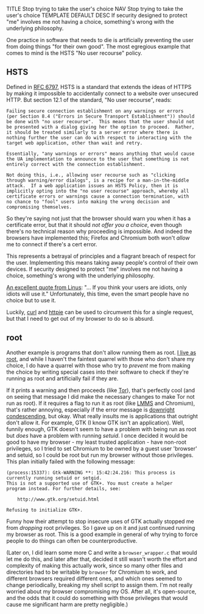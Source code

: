 TITLE Stop trying to take the user's choice
NAV Stop trying to take the user's choice
TEMPLATE DEFAULT
DESC If security designed to protect "me" involves me not having a choice, something's wrong with the underlying philosophy.

One practice in software that needs to die is artificially preventing the user from doing things "for their own good". The most egregious example that comes to mind is the HSTS "No user recourse" policy.

## HSTS

Defined in [RFC 6797](https://tools.ietf.org/html/rfc6797), HSTS is a standard that extends the ideas of HTTPS by making it impossible to accidentally connect to a website over unsecured HTTP. But section 12.1 of the standard, "No user recourse", reads:
```
Failing secure connection establishment on any warnings or errors
(per Section 8.4 ("Errors in Secure Transport Establishment")) should
be done with "no user recourse".  This means that the user should not
be presented with a dialog giving her the option to proceed.  Rather,
it should be treated similarly to a server error where there is
nothing further the user can do with respect to interacting with the
target web application, other than wait and retry.

Essentially, "any warnings or errors" means anything that would cause
the UA implementation to announce to the user that something is not
entirely correct with the connection establishment.

Not doing this, i.e., allowing user recourse such as "clicking
through warning/error dialogs", is a recipe for a man-in-the-middle
attack.  If a web application issues an HSTS Policy, then it is
implicitly opting into the "no user recourse" approach, whereby all
certificate errors or warnings cause a connection termination, with
no chance to "fool" users into making the wrong decision and
compromising themselves.
```
So they're saying not just that the browser should warn you when it has a certificate error, but that it should *not offer you a choice*, even though there's no technical reason why proceeding is impossible. And indeed the browsers have implemented this; Firefox and Chromium both won't *allow* me to connect if there's a cert error.

This represents a betrayal of principles and a flagrant breach of respect for the user. Implementing this means taking away people's control of their own devices. If security designed to protect "me" involves me not having a choice, something's wrong with the underlying philosophy.

[An excellent quote from Linus](http://quotes.cat-v.org/programming/): "... If you think your users are idiots, only idiots will use it." Unfortunately, this time, even the smart people have no choice but to use it.

Luckily, [curl](https://curl.haxx.se) and [httpie](https://httpie.org) can be used to circumvent this for a single request, but that I need to get out of my browser to do so is absurd.

## root

Another example is programs that don't allow running them as root. [I live as root](why_root), and while I haven't the faintest quarrel with those who don't share my choice, I do have a quarrel with those who try to *prevent* me from making the choice by writing special cases into their software to check if they're running as root and artificially fail if they are.

If it prints a warning and then proceeds (like [Tor](https://torproject.org)), that's perfectly cool (and on seeing that message I did make the necessary changes to make Tor not run as root). If it requires a flag to run it as root (like [LMMS](https://lmms.io) and Chromium), that's rather annoying, especially if the error message is [downright condescending](https://stackoverflow.com/questions/25672924/run-bower-from-root-user-its-possible-how), but okay. What really insults me is applications that outright don't allow it. For example, GTK (I know GTK isn't an application). Well, funnily enough, GTK doesn't seem to have a problem with being run as root but *does* have a problem with running *setuid*. I once decided it would be good to have my browser - my least trusted application - have non-root privileges, so I tried to set Chromium to be owned by a guest user 'browser' and setuid, so I could be root but run my browser without those privileges. This plan initially failed with the following message:
```
(process:15337): Gtk-WARNING **: 15:42:24.216: This process is currently running setuid or setgid.
This is not a supported use of GTK+. You must create a helper
program instead. For further details, see:

    http://www.gtk.org/setuid.html

Refusing to initialize GTK+.
```
Funny how their attempt to stop insecure uses of GTK actually stopped me from *dropping* root privileges. So I gave up on it and just continued running my browser as root. This is a good example in general of why trying to force people to do things can often be counterproductive.

(Later on, I did learn some more C and write a `browser_wrapper.c` that would let me do this, and later after that, decided it still wasn't worth the effort and complexity of making this actually work, since so many other files and directories had to be writable by `browser` for Chromium to work, and different browsers required different ones, and which ones seemed to change periodically, breaking my shell script to assign them. I'm not really worried about my browser compromising my OS. After all, it's open-source, and the odds that it could do something with those privileges that would cause me significant harm are pretty negligible.)
